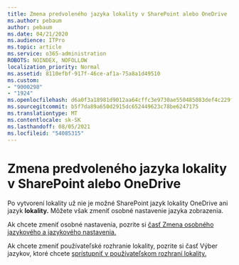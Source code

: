 ```yaml
---
title: Zmena predvoleného jazyka lokality v SharePoint alebo OneDrive
ms.author: pebaum
author: pebaum
ms.date: 04/21/2020
ms.audience: ITPro
ms.topic: article
ms.service: o365-administration
ROBOTS: NOINDEX, NOFOLLOW
localization_priority: Normal
ms.assetid: 8110efbf-917f-46ce-af1a-75a8a1d49510
ms.custom:
- "9000298"
- "1924"
ms.openlocfilehash: d6a0f3a18981d9012aa64cffc3e9730ae550485083def4c229f1b2235ff98403
ms.sourcegitcommit: b5f7da89a650d2915dc652449623c78be6247175
ms.translationtype: MT
ms.contentlocale: sk-SK
ms.lasthandoff: 08/05/2021
ms.locfileid: "54085315"
---
```

# <a name="change-the-default-site-language-in-sharepoint-or-onedrive"></a>Zmena predvoleného jazyka lokality v SharePoint alebo OneDrive 

Po vytvorení lokality už nie je možné SharePoint jazyk lokality OneDrive ani jazyk **lokality.** Môžete však zmeniť osobné nastavenie jazyka zobrazenia.

Ak chcete zmeniť osobné nastavenia, pozrite si [časť Zmena osobného jazykového a jazykového nastavenia.](https://support.office.com/article/Change-your-personal-language-and-region-settings-caa1fccc-bcdb-42f3-9e5b-45957647ffd7)

Ak chcete zmeniť používateľské rozhranie lokality, pozrite si časť Výber jazykov, ktoré chcete [sprístupniť v používateľskom rozhraní lokality.](https://support.office.com/article/choose-the-languages-you-want-to-make-available-for-a-site-s-user-interface-16d3a83c-05ab-4b50-8fbb-ff576a3351e8)

